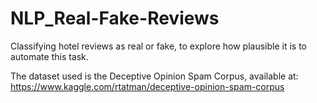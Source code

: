 # NLP_Real-Fake-Reviews
Classifying hotel reviews as real or fake, to explore how plausible it is to automate this task.

The dataset used is the Deceptive Opinion Spam Corpus, available at: https://www.kaggle.com/rtatman/deceptive-opinion-spam-corpus
